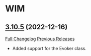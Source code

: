 # WIM

## [3.10.5](https://github.com/Legacy-of-Sylvanaar/wow-instant-messenger/tree/3.10.5) (2022-12-16)
[Full Changelog](https://github.com/Legacy-of-Sylvanaar/wow-instant-messenger/compare/3.10.4...3.10.5) [Previous Releases](https://github.com/Legacy-of-Sylvanaar/wow-instant-messenger/releases)

- Added support for the Evoker class.  
